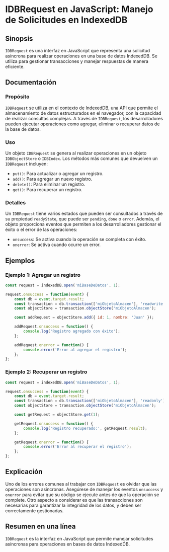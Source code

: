 <!--
Meta Description: # IDBRequest en JavaScript: Manejo de Solicitudes en IndexedDB ## Sinopsis `IDBRequest` es una interfaz en JavaScript que representa una solicitud así...
Meta Keywords: que, registro, const, idbrequest, para
-->

# IDBRequest en JavaScript: Manejo de Solicitudes en IndexedDB

## Sinopsis
`IDBRequest` es una interfaz en JavaScript que representa una solicitud asíncrona para realizar operaciones en una base de datos IndexedDB. Se utiliza para gestionar transacciones y manejar respuestas de manera eficiente.

## Documentación
### Propósito
`IDBRequest` se utiliza en el contexto de IndexedDB, una API que permite el almacenamiento de datos estructurados en el navegador, con la capacidad de realizar consultas complejas. A través de `IDBRequest`, los desarrolladores pueden ejecutar operaciones como agregar, eliminar o recuperar datos de la base de datos.

### Uso
Un objeto `IDBRequest` se genera al realizar operaciones en un objeto `IDBObjectStore` o `IDBIndex`. Los métodos más comunes que devuelven un `IDBRequest` incluyen:

- `put()`: Para actualizar o agregar un registro.
- `add()`: Para agregar un nuevo registro.
- `delete()`: Para eliminar un registro.
- `get()`: Para recuperar un registro.

### Detalles
Un `IDBRequest` tiene varios estados que pueden ser consultados a través de su propiedad `readyState`, que puede ser `pending`, `done` o `error`. Además, el objeto proporciona eventos que permiten a los desarrolladores gestionar el éxito o el error de las operaciones:

- `onsuccess`: Se activa cuando la operación se completa con éxito.
- `onerror`: Se activa cuando ocurre un error.

## Ejemplos
### Ejemplo 1: Agregar un registro
```javascript
const request = indexedDB.open('miBaseDeDatos', 1);

request.onsuccess = function(event) {
    const db = event.target.result;
    const transaction = db.transaction(['miObjetoAlmacen'], 'readwrite');
    const objectStore = transaction.objectStore('miObjetoAlmacen');

    const addRequest = objectStore.add({ id: 1, nombre: 'Juan' });

    addRequest.onsuccess = function() {
        console.log('Registro agregado con éxito');
    };

    addRequest.onerror = function() {
        console.error('Error al agregar el registro');
    };
};
```

### Ejemplo 2: Recuperar un registro
```javascript
const request = indexedDB.open('miBaseDeDatos', 1);

request.onsuccess = function(event) {
    const db = event.target.result;
    const transaction = db.transaction(['miObjetoAlmacen'], 'readonly');
    const objectStore = transaction.objectStore('miObjetoAlmacen');

    const getRequest = objectStore.get(1);

    getRequest.onsuccess = function() {
        console.log('Registro recuperado:', getRequest.result);
    };

    getRequest.onerror = function() {
        console.error('Error al recuperar el registro');
    };
};
```

## Explicación
Uno de los errores comunes al trabajar con `IDBRequest` es olvidar que las operaciones son asíncronas. Asegúrese de manejar los eventos `onsuccess` y `onerror` para evitar que su código se ejecute antes de que la operación se complete. Otro aspecto a considerar es que las transacciones son necesarias para garantizar la integridad de los datos, y deben ser correctamente gestionadas.

## Resumen en una línea
`IDBRequest` es la interfaz en JavaScript que permite manejar solicitudes asíncronas para operaciones en bases de datos IndexedDB.